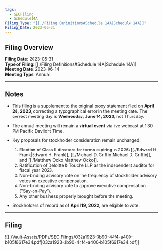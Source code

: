 ```yaml
---
tags:
  - SECFiling
  - Schedule14A
Filing_Type: "[[./Filing Definitions#Schedule 14A|Schedule 14A]]"
Filing_Date: 2023-05-31
---
```

## Filing Overview

**Filing Date**: 2023-05-31  
**Type of Filing**: [[./Filing Definitions#Schedule 14A|Schedule 14A]]  
**Meeting Date**: 2023-06-14  
**Meeting Type**: Annual  

---
## Notes

- This filing is a supplement to the original proxy statement filed on **April 28, 2023**, correcting a typographical error in the meeting date. The correct meeting day is **Wednesday, June 14, 2023**, not Thursday.  
- The annual meeting will remain a **virtual event** via live webcast at 1:30 PM Pacific Daylight Time.  
- Key proposals for stockholder consideration remain unchanged:
  1. Election of Class II directors for terms expiring in 2026: [[./Edward H. Frank|Edward H. Frank]], [[./Michael D. Griffin|Michael D. Griffin]], and [[./Matthew Ocko|Matthew Ocko]].
  2. Ratification of Deloitte & Touche LLP as the independent auditor for fiscal year 2023.
  3. Non-binding advisory vote on the frequency of stockholder advisory votes on executive compensation.
  4. Non-binding advisory vote to approve executive compensation ("Say-on-Pay").
  5. Any other business properly brought before the meeting.

- Stockholders of record as of **April 19, 2023**, are eligible to vote.

---
## Filing

![[./Vault-Assets/PDFs/SEC Filings/032a1923-3b90-44f4-a400-b105f6617e34.pdf|032a1923-3b90-44f4-a400-b105f6617e34.pdf]]
